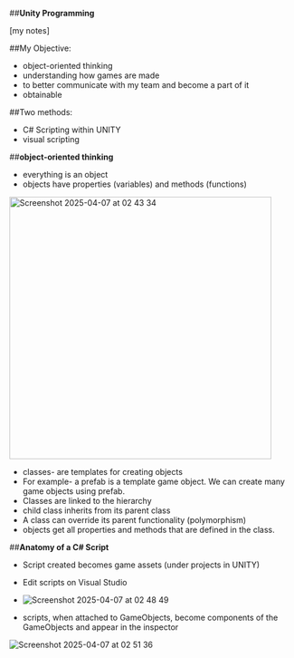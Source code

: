 ##**Unity Programming**

[my notes]

##My Objective:
- object-oriented thinking
- understanding how games are made
- to better communicate with my team and become a part of it
- obtainable

##Two methods:
- C# Scripting within UNITY
- visual scripting

##**object-oriented thinking**
- everything is an object
- objects have properties (variables) and methods (functions)


<img width="463" alt="Screenshot 2025-04-07 at 02 43 34" src="https://github.com/user-attachments/assets/aec38bd8-e138-438f-9f13-a62d5ff25651" />

- classes- are templates for creating objects
- For example- a prefab is a template game object. We can create many game objects using prefab.
- Classes are linked to the hierarchy
- child class inherits from its parent class
- A class can override its parent functionality (polymorphism)
- objects get all properties and methods that are defined in the class.

##**Anatomy of a C# Script**
- Script created becomes game assets (under projects in UNITY)
- Edit scripts on Visual Studio

- ![Screenshot 2025-04-07 at 02 48 49](https://github.com/user-attachments/assets/9c586329-b4cc-4c1f-ac58-f728e881975e)

- scripts, when attached to GameObjects, become components of the GameObjects and appear in the inspector

![Screenshot 2025-04-07 at 02 51 36](https://github.com/user-attachments/assets/d3b8ac7f-78ea-4233-b8e0-b804f833f51a)

  
